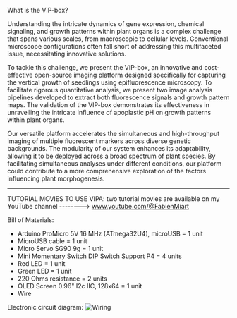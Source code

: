 What is the VIP-box?

Understanding the intricate dynamics of gene expression, chemical signaling, and growth patterns within plant organs is a complex challenge that spans various scales, 
from macroscopic to cellular levels. Conventional microscope configurations often fall short of addressing this multifaceted issue, necessitating innovative solutions. 

To tackle this challenge, we present the VIP-box, an innovative and cost-effective open-source imaging platform designed specifically for capturing the vertical growth 
of seedlings using epifluorescence microscopy. To facilitate rigorous quantitative analysis, we present two image analysis pipelines developed to extract both fluorescence signals 
and growth pattern maps. The validation of the VIP-box demonstrates its effectiveness in unravelling the intricate influence of apoplastic pH on growth patterns within plant organs. 

Our versatile platform accelerates the simultaneous and high-throughput imaging of multiple fluorescent markers across diverse genetic backgrounds. 
The modularity of our system enhances its adaptability, allowing it to be deployed across a broad spectrum of plant species. 
By facilitating simultaneous analyses under different conditions, our platform could contribute to a more comprehensive exploration of the factors influencing plant morphogenesis. 

---------------------------------------------------
TUTORIAL MOVIES TO USE VIPA: two tutorial movies are available on my YouTube channel --------> www.youtube.com/@FabienMiart

Bill of Materials:
  - Arduino ProMicro 5V 16 MHz (ATmega32U4), microUSB = 1 unit
  - MicroUSB cable = 1 unit
  - Micro Servo SG90  9g = 1 unit
  - Mini Momentary Switch DIP Switch Support P4 = 4 units
  - Red LED = 1 unit
  - Green LED = 1 unit
  - 220 Ohms resistance = 2 units
  - OLED Screen  0.96" I2c IIC, 128x64 = 1 unit  
  - Wire

Electronic circuit diagram:
![Wiring](https://github.com/user-attachments/assets/7f76ccff-2b92-4d91-96c1-d77dec57dfc6)


